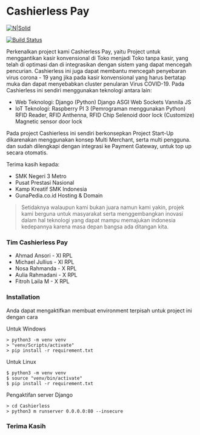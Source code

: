 # Cashierless Pay

[![N|Solid](https://cashierlesspay.com/static/assets/images/cashierless_full.png)](https://cashierlesspay.com/)

[![Build Status](https://travis-ci.org/joemccann/dillinger.svg?branch=master)](https://github.com/ansoridev/cashierless-pay)

Perkenalkan project kami Cashierless Pay, yaitu Project untuk menggantikan kasir konvensional di Toko menjadi Toko tanpa kasir, yang telah di optimasi dan di integrasikan dengan sistem yang dapat mencegah pencurian. 
Cashierless ini juga dapat membantu mencegah penyebaran virus corona - 19 yang jika pada kasir konvensional yang harus bertatap muka dan dapat menyebabkan cluster penularan Virus COVID-19.
Pada Cashierless ini sendiri menggunakan teknologi antara lain:

- Web Teknologi: 
      Django (Python)
      Django ASGI Web Sockets
      Vannila JS
- IoT Teknologi:
      Raspberry PI 3 (Pemrograman menggunakan Python)
      RFID Reader, RFID Anthenna, RFID Chip
      Selenoid door lock (Customize)
      Magnetic sensor door lock

Pada project Cashierless ini sendiri berkonsepkan Project Start-Up dikarenakan menggunakan konsep Multi Merchant, serta multi pengguna.
dan sudah dilengkapi dengan integrasi ke Payment Gateway, untuk top up secara otomatis.

Terima kasih kepada:
- SMK Negeri 3 Metro
- Pusat Prestasi Nasional
- Kamp Kreatif SMK Indonesia
- GunaPedia.co.id Hosting & Domain

> Setidaknya walaupun kami bukan juara
> namun kami yakin, projek kami berguna untuk masyarakat
> serta menggembangkan inovasi dalam hal teknologi
> yang dapat mampu memajukan indonesia kedepannya
> karena masa depan bangsa ada ditangan kita.

### Tim Cashierless Pay

- Ahmad Ansori - XI RPL
- Michael Jullius - XI RPL
- Nosa Rahmanda - X RPL
- Aulia Rahmadani - X RPL
- Fitroh Laila M - X RPL

### Installation

Anda dapat mengaktifkan membuat environment terpisah untuk project ini dengan cara

Untuk Windows
```
> python3 -m venv venv
> "venv/Scripts/activate"
> pip install -r requirement.txt
```

Untuk Linux
```
$ python3 -m venv venv
$ source "venv/bin/activate"
$ pip install -r requirement.txt
```

Pengaktifan server Django
```
> cd Cashierless
> python3 m runserver 0.0.0.0:80 --insecure
```

### Terima Kasih
